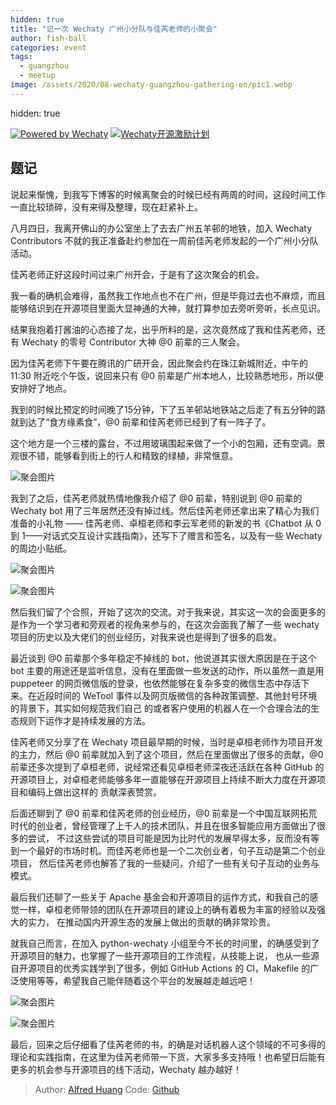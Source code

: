 ```yaml
---
hidden: true
title: "记一次 Wechaty 广州小分队与佳芮老师的小聚会"
author: fish-ball
categories: event
tags:
  - guangzhou
  - meetup
image: /assets/2020/08-wechaty-guangzhou-gathering-en/pic1.webp
---
```

hidden: true

[![Powered by Wechaty](https://img.shields.io/badge/Powered%20By-Wechaty-green.svg)](https://github.com/wechaty/wechaty)
[![Wechaty开源激励计划](https://img.shields.io/badge/Wechaty-开源激励计划-green.svg)](https://github.com/juzibot/Welcome/wiki/Everything-about-Wechaty)

## 题记

说起来惭愧，到我写下博客的时候离聚会的时候已经有两周的时间，这段时间工作一直比较琐碎，没有来得及整理，现在赶紧补上。

八月四日，我离开佛山的办公室坐上了去去广州五羊邨的地铁，加入 Wechaty Contributors 不就的我正准备赴约参加在一周前佳芮老师发起的一个广州小分队活动。

佳芮老师正好这段时间过来广州开会，于是有了这次聚会的机会。

我一看的确机会难得，虽然我工作地点也不在广州，但是毕竟过去也不麻烦，而且能够结识到在开源项目里面大显神通的大神，就打算参加去旁听旁听，长点见识。

结果我抱着打酱油的心态接了龙，出乎所料的是，这次竟然成了我和佳芮老师，还有 Wechaty 的零号 Contributor 大神 @0 前辈的三人聚会。

因为佳芮老师下午要在腾讯的广研开会，因此聚会约在珠江新城附近，中午的 11:30 附近吃个午饭，说回来只有 @0 前辈是广州本地人，比较熟悉地形，所以便安排好了地点。

我到的时候比预定的时间晚了15分钟，下了五羊邨站地铁站之后走了有五分钟的路就到达了“食方缘素食”，@0 前辈和佳芮老师已经到了有一阵子了。

这个地方是一个三楼的露台，不过用玻璃围起来做了一个小的包厢，还有空调。景观很不错，能够看到街上的行人和精致的绿植，非常惬意。

![聚会图片](/assets/2020/08-wechaty-guangzhou-gathering-en/pic1.webp)

我到了之后，佳芮老师就热情地像我介绍了 @0 前辈，特别说到 @0 前辈的 Wechaty bot 用了三年居然还没有掉过线。然后佳芮老师还拿出来了精心为我们准备的小礼物 ——
佳芮老师、卓桓老师和李云军老师的新发的书《Chatbot 从 0 到 1——对话式交互设计实践指南》，还写下了赠言和签名，以及有一些 Wechaty 的周边小贴纸。

![聚会图片](/assets/2020/08-wechaty-guangzhou-gathering-en/pic2.webp)

![聚会图片](/assets/2020/08-wechaty-guangzhou-gathering-en/pic3.webp)

然后我们留了个合照，开始了这次的交流。对于我来说，其实这一次的会面更多的是作为一个学习者和旁观者的视角来参与的，在这次会面我了解了一些 wechaty
项目的历史以及大佬们的创业经历，对我来说也是得到了很多的启发。

最近谈到 @0 前辈那个多年稳定不掉线的 bot，他说道其实很大原因是在于这个 bot 主要的用途还是监听信息，没有在里面做一些发送的动作，所以虽然一直是用 puppeteer
的网页微信版的登录，也依然能够在复杂多变的微信生态中存活下来。在近段时间的 WeTool 事件以及网页版微信的各种政策调整、其他封号环境的背景下，其实如何规范我们自己
的或者客户使用的机器人在一个合理合法的生态规则下运作才是持续发展的方法。

佳芮老师又分享了在 Wechaty 项目最早期的时候，当时是卓桓老师作为项目开发的主力，然后 @0 前辈就加入到了这个项目，然后在里面做出了很多的贡献，@0
前辈还多次提到了卓桓老师，说经常还看见卓桓老师深夜还活跃在各种 GitHub 的开源项目上，对卓桓老师能够多年一直能够在开源项目上持续不断大力度在开源项目和编码上做出这样的
贡献深表赞赏。

后面还聊到了 @0 前辈和佳芮老师的创业经历，@0 前辈是一个中国互联网拓荒时代的创业者，曾经管理了上千人的技术团队，并且在很多智能应用方面做出了很多的尝试，
不过这些尝试的项目可能是因为比时代的发展早得太多，反而没有等到一个最好的市场时机。而佳芮老师也是一个二次创业者，句子互动是第二个创业项目，
然后佳芮老师也解答了我的一些疑问，介绍了一些有关句子互动的业务与模式。

最后我们还聊了一些关于 Apache 基金会和开源项目的运作方式，和我自己的感觉一样，卓桓老师带领的团队在开源项目的建设上的确有着极为丰富的经验以及强大的实力，
在推动国内开源生态的发展上做出的贡献的确非常珍贵。

就我自己而言，在加入 python-wechaty 小组至今不长的时间里，的确感受到了开源项目的魅力，也掌握了一些开源项目的工作流程，从技能上说，
也从一些源自开源项目的优秀实践学到了很多，例如 GitHub Actions 的 CI，Makefile 的广泛使用等等，希望我自己能伴随着这个平台的发展越走越远吧！

![聚会图片](/assets/2020/08-wechaty-guangzhou-gathering-en/pic4.webp)

![聚会图片](/assets/2020/08-wechaty-guangzhou-gathering-en/pic5.webp)

最后，回来之后仔细看了佳芮老师的书，的确是对话机器人这个领域的不可多得的理论和实践指南，在这里为佳芮老师带一下货，大家多多支持哦！也希望日后能有更多的机会参与开源项目的线下活动，Wechaty 越办越好！

> Author: [Alfred Huang](https://github.com/fish-ball/)
> Code: [Github](https://github.com/fish-ball/wechaty.js.org)
